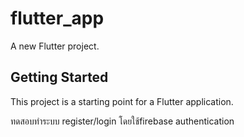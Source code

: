 # flutter_app

A new Flutter project.

## Getting Started

This project is a starting point for a Flutter application.



ทดสอบทำระบบ register/login โดยใช้firebase authentication
